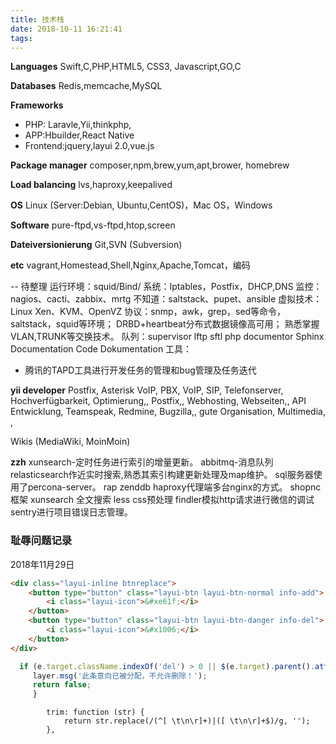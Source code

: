 ```yaml
---
title: 技术栈
date: 2018-10-11 16:21:41
tags:
---
```


**Languages**
Swift,C,PHP,HTML5, CSS3, Javascript,GO,C

**Databases**
Redis,memcache,MySQL

**Frameworks**

* PHP: Laravle,Yii,thinkphp,
* APP:Hbuilder,React Native
* Frontend:jquery,layui 2.0,vue.js

**Package manager**
composer,npm,brew,yum,apt,brower, homebrew

**Load balancing**
lvs,haproxy,keepalived

**OS**
Linux (Server:Debian, Ubuntu,CentOS)，Mac OS，Windows

**Software**
pure-ftpd,vs-ftpd,htop,screen

**Dateiversionierung**
Git,SVN (Subversion)

**etc**
vagrant,Homestead,Shell,Nginx,Apache,Tomcat，编码

--
待整理
运行环境：squid/Bind/
系统：Iptables，Postfix，DHCP,DNS
监控：nagios、cacti、zabbix、mrtg
不知道：saltstack、pupet、ansible
虚拟技术：Linux Xen、KVM、OpenVZ
协议：snmp，awk，grep，sed等命令，
saltstack，squid等环境；
DRBD+heartbeat分布式数据镜像高可用；
熟悉掌握VLAN,TRUNK等交换技术。
队列：supervisor
lftp
sftl
php documentor
 Sphinx Documentation
 Code Dokumentation
 工具：
 
 - 腾讯的TAPD工具进行开发任务的管理和bug管理及任务迭代
 
 **yii developer**
 Postfix, Asterisk VoIP, PBX, VoIP, SIP, Telefonserver, Hochverfügbarkeit, Optimierung,, Postfix,, Webhosting, Webseiten,, API Entwicklung, Teamspeak,  Redmine, Bugzilla,, gute Organisation, Multimedia, , 
 
 Wikis (MediaWiki, MoinMoin)
 

**zzh**
xunsearch-定时任务进行索引的增量更新。
abbitmq-消息队列
relasticsearch作近实时搜索,熟悉其索引构建更新处理及map维护。
sql服务器使用了percona-server。
rap
zenddb
haproxy代理端多台nginx的方式。
shopnc框架
xunsearch 全文搜索
less css预处理
findler模拟http请求进行微信的调试
sentry进行项目错误日志管理。



### 耻辱问题记录

2018年11月29日

```html
<div class="layui-inline btnreplace">
    <button type="button" class="layui-btn layui-btn-normal info-add">
        <i class="layui-icon">&#xe61f;</i>
    </button>             
    <button type="button" class="layui-btn layui-btn-danger info-del">
        <i class="layui-icon">&#x1006;</i>
    </button>
</div>
```

```js
  if (e.target.className.indexOf('del') > 0 || $(e.target).parent().attr('class').indexOf('del') > 0) {
     layer.msg('此条意向已被分配，不允许删除！');            
     return false;
     }
```


            trim: function (str) {
                return str.replace(/(^[ \t\n\r]+)|([ \t\n\r]+$)/g, '');
            },

